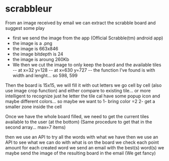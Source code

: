 # scrabbleur
From an image received by email we can extract the scrabble board and suggest some play


- first we send the image from the app (Official Scrabble(tm) android app)
- the image is a .png
- the image is 663x846
- the image bitdepth is 24
- the image is aroung 260Kb
- We then we cut the image to only keep the board and the available tiles
--   at x=32 y=128
--   at x=630 y=727
-- the function I've found is with width and lenght... so 598, 599

Then the board is 15x15, we will fill it with out letters
we go cell by cell (also use image crop function) and either compare to existing tile... or more intelligent to recognize just he letter
    the tile cal have some popup icon and maybe different colors... so maybe we want to 
    1- bring color =2
    2- get a smaller zone inside the cell


Once we have the whole board filled, we need to get the current tiles available to the user (at the bottom)  (Same procedure to get that in the second array... max=7 items)

then we use an API to try all the words with what we have
then we use an API to see what we can do with what is on the board
we check each point amount for each created word
we send an email with the best(s) word(s)
we maybe send the image of the resulting board in the email (We get fancy)



